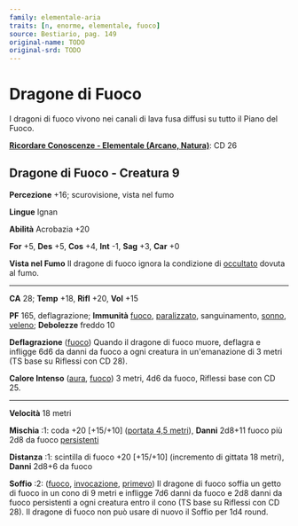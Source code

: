 ```yaml
---
family: elementale-aria
traits: [n, enorme, elementale, fuoco]
source: Bestiario, pag. 149
original-name: TODO
original-srd: TODO
---
```


# Dragone di Fuoco

I dragoni di fuoco vivono nei canali di lava fusa diffusi su tutto il Piano del
Fuoco.

**[Ricordare Conoscenze - Elementale (Arcano, Natura)](/azioni/ricordare-conoscenze)**:
CD 26

## Dragone di Fuoco - Creatura 9

**Percezione** +16; scurovisione, vista nel fumo

**Lingue** Ignan

**Abilità** Acrobazia +20

**For** +5, **Des** +5, **Cos** +4, **Int** -1, **Sag** +3, **Car** +0

**Vista nel Fumo** Il dragone di fuoco ignora la condizione di
[occultato](/condizioni/occultato) dovuta al fumo.

---

**CA** 28; **Temp** +18, **Rifl** +20, **Vol** +15

**PF** 165, deflagrazione; **Immunità** [fuoco](/tratti/fuoco),
[paralizzato](/condizioni/paralizzato), sanguinamento, [sonno](/tratti/sonno),
[veleno](/tratti/veleno); **Debolezze** freddo 10

**Deflagrazione** ([fuoco](/tratti/fuoco)) Quando il dragone di fuoco muore,
deflagra e infligge 6d6 da danni da fuoco a ogni creatura in un'emanazione di 3
metri (TS base su Riflessi con CD 28).

**Calore Intenso** ([aura](/tratti/aura), [fuoco](/tratti/fuoco)) 3 metri, 4d6
da fuoco, Riflessi base con CD 25.

---

**Velocità** 18 metri

**Mischia** :1: coda +20 \[+15/+10] ([portata 4,5 metri](/tratti/portata)),
**Danni** 2d8+11 fuoco più 2d8 da fuoco
[persistenti](/condizioni/danno-persistente)

**Distanza** :1: scintilla di fuoco +20 \[+15/+10] (incremento di gittata 18
metri), **Danni** 2d8+6 da fuoco

**Soffio** :2: ([fuoco](/tratti/fuoco), [invocazione](/tratti/invocazione),
[primevo](/tratti/primevo)) Il dragone di fuoco soffia un getto di fuoco in un
cono di 9 metri e infligge 7d6 danni da fuoco e 2d8 danni da fuoco persistenti a
ogni creatura entro il cono (TS base su Riflessi con CD 28). Il dragone di fuoco
non può usare di nuovo il Soffio per 1d4 round.
